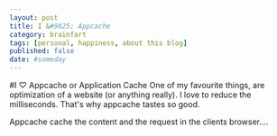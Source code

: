 ```yaml
---
layout: post
title: I &#9825; Appcache
category: brainfart
tags: [personal, happiness, about this blog]
published: false
date: #someday
---
```


#I &#9825; Appcache or Application Cache
One of my favourite things, are optimization of a website (or anything really).
I love to reduce the milliseconds. That's why appcache tastes so good.

Appcache cache the content and the request in the clients browser....

